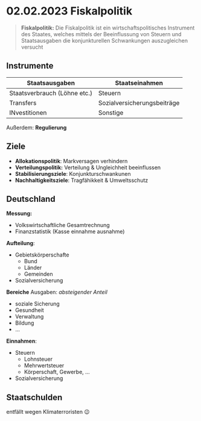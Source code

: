 # 02.02.2023 Fiskalpolitik

> **Fiskalpolitik:** Die Fiskalpolitik ist ein wirtschaftspolitisches Instrument des Staates, welches mittels der Beeinflussung von Steuern und Staatsausgaben die  konjunkturellen Schwankungen auszugleichen versucht

## Instrumente

| Staatsausgaben               | Staatseinahmen              |
| ---------------------------- | --------------------------- |
| Staatsverbrauch (Löhne etc.) | Steuern                     |
| Transfers                    | Sozialversicherungsbeiträge |
| INvestitionen                | Sonstige                    |

Außerdem: **Regulierung**



## Ziele

- **Allokationspolitik**: Markversagen verhindern
- **Verteilungspolitik:** Verteilung & Ungleichheit beeinflussen 
- **Stabilisierungsziele**: Konjunkturschwankunen
- **Nachhaltigkeitsziele**: Tragfähikkeit & Umweltsschutz



## Deutschland

**Messung:**

- Volkswirtschaftliche Gesamtrechnung
- Finanzstatistik (Kasse einnahme ausnahme)

**Aufteilung**:

- Gebietskörperschafte
    - Bund
    - Länder
    - Gemeinden
- Sozialversicherung

**Bereiche** Ausgaben: *absteigender Anteil*

- soziale Sicherung
- Gesundheit
- Verwaltung
- Bildung
- ...

**Einnahmen**:

- Steuern
    - Lohnsteuer
    - Mehrwertsteuer
    - Körperschaft, Gewerbe, ...
- Sozialversicherung

## Staatschulden

entfällt wegen Klimaterroristen 😉